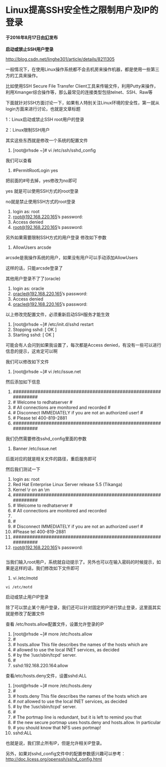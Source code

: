 # Linux提高SSH安全性之限制用户及IP的登录

#### 于2016年8月17日由[**幻**](https://www.asmodeus.cn/archives/author/asmodeus)发布

**启动或禁止SSH用户登录**

http://blog.csdn.net/linghe301/article/details/8211305

一般情况下，在使用Linux操作系统都不会去机房来操作机器，都是使用一些第三方的工具来操作。

比如使用SSH Secure File Transfer Client工具来传输文件，利用Putty来操作，利用Xmanger综合操作等，那么最常见的连接类型包括telnet、SSH、Raw等

下面就针对SSH方面讨论一下，如果有人特别关注Linux环境的安全性，第一就从login方面来进行讨论，也就是文章标题

1：Linux启动或禁止SSH root用户的登录

2：Linux限制SSH用户

其实这些东西就是修改一个系统的配置文件

1. [root@rhsde ~]# vi /etc/ssh/sshd_config

我们可以查看

1. \#PermitRootLogin yes

把前面的#号去掉，yes修改为no即可

yes 就是可以使用SSH方式的root登录

no就是禁止使用SSH方式的root登录

1. login as: root
2. root@192.168.220.165’s password:
3. Access denied
4. root@192.168.220.165’s password:

 

另外如果需要限制SSH方式的用户登录 修改如下参数

1. AllowUsers arcsde

arcsde是我操作系统的用户，如果没有用户可以手动添加AllowUsers

这样的话，只能arcsde登录了

其他用户登录不了了(oracle)

1. login as: oracle
2. oracle@192.168.220.165’s password:
3. Access denied
4. oracle@192.168.220.165’s password:

以上修改完配置文件，必须重新启动SSH服务才能生效

1. [root@rhsde ~]# /etc/init.d/sshd restart
2. Stopping sshd:                       [ OK ]
3. Starting sshd:                       [ OK ]

 

可能会有人会问到如果我设置了，每次都是Access denied，有没有一些可以进行信息的提示，这肯定可以啊

我们可以修改如下文件

1. [root@rhsde ~]# vi /etc/issue.net

然后添加如下信息

1. \###############################################################
2. \#          Welcome to redhatserver                  #
3. \#     All connections are monitored and recorded              #
4. \# Disconnect IMMEDIATELY if you are not an authorized user!          #
5. \#            Please tel 400-819-2881
6. \###############################################################

我们仍然需要修改sshd_config里面的参数

1. Banner /etc/issue.net

后面对应的就是相关文件的路径，重启服务即可

然后我们测试一下

1. login as: root
2. Red Hat Enterprise Linux Server release 5.5 (Tikanga)
3. Kernel \r on an \m
4. \###############################################################
5. \#          Welcome to redhatserver                  #
6. \#     All connections are monitored and recorded
7. 
8.  \#
9. \# Disconnect IMMEDIATELY if you are not an authorized user!          #
10. \#Please tel 400-819-2881
11. \###############################################################
12. root@192.168.220.165’s password:

```

```

当我们输入root用户，系统就自动提示了。另外也可以在输入密码的时候提示，如果是这样的话，我们修改如下文件即可

1. vi /etc/motd

```
vi /etc/motd
```

 

启动或禁止用户IP登录

除了可以禁止某个用户登录，我们还可以针对固定的IP进行禁止登录，这里面其实就是修改了配置文件

查看 /etc/hosts.allow配置文件，设置允许登录的IP

1. [root@rhsde ~]# more /etc/hosts.allow
2. \#
3. \# hosts.allow  This file describes the names of the hosts which are
4. \#        allowed to use the local INET services, as decided
5. \#        by the ‘/usr/sbin/tcpd’ server.
6. \#
7. sshd:192.168.220.164:allow

 

查看/etc/hosts.deny文件，设置sshd:ALL

1. [root@rhsde ~]# more /etc/hosts.deny
2. \#
3. \# hosts.deny  This file describes the names of the hosts which are
4. \#        *not* allowed to use the local INET services, as decided
5. \#        by the ‘/usr/sbin/tcpd’ server.
6. \#
7. \# The portmap line is redundant, but it is left to remind you that
8. \# the new secure portmap uses hosts.deny and hosts.allow. In particular
9. \# you should know that NFS uses portmap!
10. sshd:ALL

也就是说，我们禁止所有IP，但是允许相关IP登录。

另外，如果对sshd_config文件中的配置参数感兴趣可以参考：http://doc.licess.org/openssh/sshd_config.html